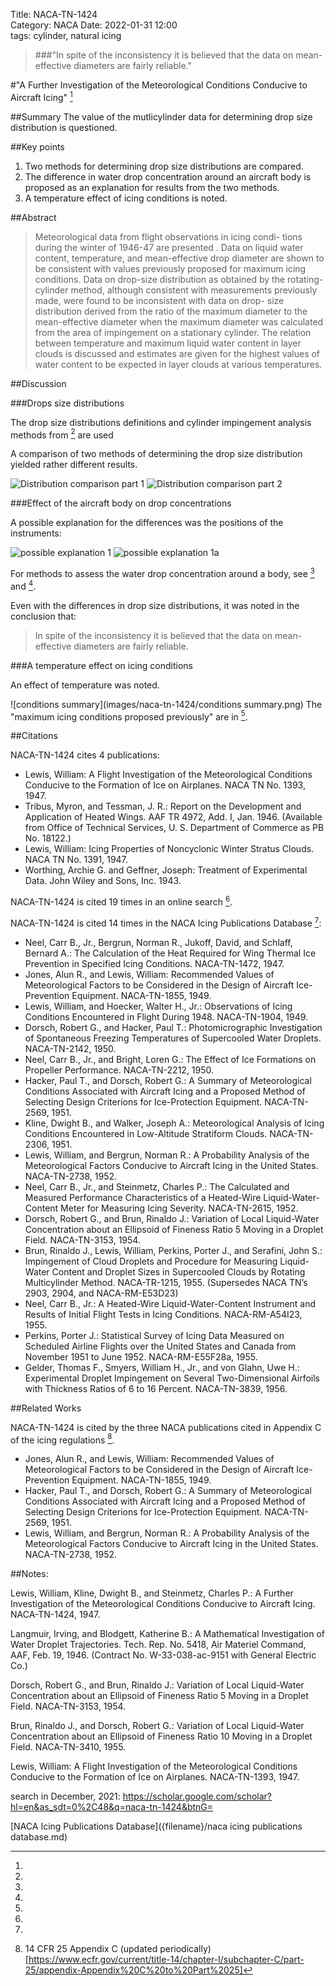 Title: NACA-TN-1424  
Category: NACA
Date: 2022-01-31 12:00  
tags: cylinder, natural icing

> ###"In spite of the inconsistency it is believed that the data on mean-effective diameters are fairly reliable."

#"A Further Investigation of the Meteorological Conditions Conducive to Aircraft Icing"
[^1]

##Summary
The value of the mutlicylinder data for determining drop size distribution is questioned.

##Key points
1. Two methods for determining drop size distributions are compared.
2. The difference in water drop concentration around an aircraft body is proposed as an explanation for results from the two methods.
3. A temperature effect of icing conditions is noted.

##Abstract

>  Meteorological data from flight observations in icing condi-
tions during the winter of 1946-47 are presented . Data on liquid
water content, temperature, and mean-effective drop diameter are
shown to be consistent with values previously proposed for maximum
icing conditions. Data on drop-size distribution as obtained by
the rotating-cylinder method, although consistent with measurements
previously made, were found to be inconsistent with data on drop-
size distribution derived from the ratio of the maximum diameter
to the mean-effective diameter when the maximum diameter was
calculated from the area of impingement on a stationary cylinder.
The relation between temperature and maximum liquid water content
in layer clouds is discussed and estimates are given for the
highest values of water content to be expected in layer clouds at
various temperatures.

##Discussion


###Drops size distributions

The drop size distributions definitions and cylinder impingement analysis methods from [^2] are used

A comparison of two methods of determining the drop size distribution yielded rather different results.

![Distribution comparison part 1](images/naca-tn-1424/drop%20size%20distributions.png)
![Distribution comparison part 2](images/naca-tn-1424/drop%20size%20distributions2.png)

###Effect of the aircraft body on drop concentrations

A possible explanation for the differences was the positions of the instruments:

![possible explanation 1](images/naca-tn-1424/possible%20explanation%201.png)
![possible explanation 1a](images/naca-tn-1424/possible%20explanation%201a.png)

For methods to assess the water drop concentration around a body, see [^3] and [^4].

Even with the differences in drop size distributions, it was noted in the conclusion that:

>   In spite of the inconsistency it is believed that the data on mean-effective diameters are fairly reliable.

###A temperature effect on icing conditions

An effect of temperature was noted.

![conditions summary](images/naca-tn-1424/conditions summary.png)
The "maximum icing conditions proposed previously" are in [^5].

##Citations

NACA-TN-1424 cites 4 publications:

- Lewis, William: A Flight Investigation of the Meteorological Conditions Conducive to the Formation of Ice on Airplanes. NACA TN No. 1393, 1947.
- Tribus, Myron, and Tessman, J. R.: Report on the Development and Application of Heated Wings. AAF TR 4972, Add. I, Jan. 1946. (Available from Office of Technical Services, U. S. Department of Commerce as PB No. 18122.)
- Lewis, William: Icing Properties of Noncyclonic Winter Stratus Clouds. NACA TN No. 1391, 1947.
- Worthing, Archie G. and Geffner, Joseph: Treatment of Experimental Data. John Wiley and Sons, Inc. 1943.

NACA-TN-1424 is cited 19 times in an online search [^6].

NACA-TN-1424 is cited 14 times in the NACA Icing Publications Database [^7]: 

- Neel, Carr B., Jr., Bergrun, Norman R., Jukoff, David, and Schlaff, Bernard A.: The Calculation of the Heat Required for Wing Thermal Ice Prevention in Specified Icing Conditions. NACA-TN-1472, 1947.
- Jones, Alun R., and Lewis, William: Recommended Values of Meteorological Factors to be Considered in the Design of Aircraft Ice-Prevention Equipment. NACA-TN-1855, 1949.
- Lewis, William, and Hoecker, Walter H., Jr.: Observations of Icing Conditions Encountered in Flight During 1948. NACA-TN-1904, 1949.
- Dorsch, Robert G., and Hacker, Paul T.: Photomicrographic Investigation of Spontaneous Freezing Temperatures of Supercooled Water Droplets. NACA-TN-2142, 1950.
- Neel, Carr B., Jr., and Bright, Loren G.: The Effect of Ice Formations on Propeller Performance. NACA-TN-2212, 1950.
- Hacker, Paul T., and Dorsch, Robert G.: A Summary of Meteorological Conditions Associated with Aircraft Icing and a Proposed Method of Selecting Design Criterions for Ice-Protection Equipment. NACA-TN-2569, 1951.
- Kline, Dwight B., and Walker, Joseph A.: Meteorological Analysis of Icing Conditions Encountered in Low-Altitude Stratiform Clouds. NACA-TN-2306, 1951.
- Lewis, William, and Bergrun, Norman R.: A Probability Analysis of the Meteorological Factors Conducive to Aircraft Icing in the United States. NACA-TN-2738, 1952.
- Neel, Carr B., Jr., and Steinmetz, Charles P.: The Calculated and Measured Performance Characteristics of a Heated-Wire Liquid-Water-Content Meter for Measuring Icing Severity. NACA-TN-2615, 1952.
- Dorsch, Robert G., and Brun, Rinaldo J.: Variation of Local Liquid-Water Concentration about an Ellipsoid of Fineness Ratio 5 Moving in a Droplet Field. NACA-TN-3153, 1954.
- Brun, Rinaldo J., Lewis, William, Perkins, Porter J., and Serafini, John S.: Impingement of Cloud Droplets and Procedure for Measuring Liquid-Water Content and Droplet Sizes in Supercooled Clouds by Rotating Multicylinder Method. NACA-TR-1215, 1955. (Supersedes NACA TN’s 2903, 2904, and NACA-RM-E53D23)
- Neel, Carr B., Jr.: A Heated-Wire Liquid-Water-Content Instrument and Results of Initial Flight Tests in Icing Conditions. NACA-RM-A54I23, 1955.
- Perkins, Porter J.: Statistical Survey of Icing Data Measured on Scheduled Airline Flights over the United States and Canada from November 1951 to June 1952. NACA-RM-E55F28a, 1955.
- Gelder, Thomas F., Smyers, William H., Jr., and von Glahn, Uwe H.: Experimental Droplet Impingement on Several Two-Dimensional Airfoils with Thickness Ratios of 6 to 16 Percent. NACA-TN-3839, 1956.


##Related Works

NACA-TN-1424 is cited by the three NACA publications cited in Appendix C of the icing regulations [^8].

- Jones, Alun R., and Lewis, William: Recommended Values of Meteorological Factors to be Considered in the Design of Aircraft Ice-Prevention Equipment. NACA-TN-1855, 1949.
- Hacker, Paul T., and Dorsch, Robert G.: A Summary of Meteorological Conditions Associated with Aircraft Icing and a Proposed Method of Selecting Design Criterions for Ice-Protection Equipment. NACA-TN-2569, 1951.
- Lewis, William, and Bergrun, Norman R.: A Probability Analysis of the Meteorological Factors Conducive to Aircraft Icing in the United States. NACA-TN-2738, 1952.

##Notes:
[^1]:
Lewis, William, Kline, Dwight B., and Steinmetz, Charles P.: A Further Investigation of the Meteorological Conditions Conducive to Aircraft Icing. NACA-TN-1424, 1947.
[^2]:
Langmuir, Irving, and Blodgett, Katherine B.: A Mathematical Investigation of Water Droplet Trajectories. Tech. Rep. No. 5418, Air Materiel Command, AAF, Feb. 19, 1946. (Contract No. W-33-038-ac-9151 with General Electric Co.)
[^3]:
Dorsch, Robert G., and Brun, Rinaldo J.: Variation of Local Liquid-Water Concentration about an Ellipsoid of Fineness Ratio 5 Moving in a Droplet Field. NACA-TN-3153, 1954.
[^4]:
Brun, Rinaldo J., and Dorsch, Robert G.: Variation of Local Liquid-Water Concentration about an Ellipsoid of Fineness Ratio 10 Moving in a Droplet Field. NACA-TN-3410, 1955.
[^5]:
Lewis, William: A Flight Investigation of the Meteorological Conditions Conducive to the Formation of Ice on Airplanes. NACA-TN-1393, 1947.
[^6]:
search in December, 2021: https://scholar.google.com/scholar?hl=en&as_sdt=0%2C48&q=naca-tn-1424&btnG=
[^7]:
[NACA Icing Publications Database]({filename}/naca icing publications database.md)
[^8]: 14 CFR 25 Appendix C (updated periodically) [https://www.ecfr.gov/current/title-14/chapter-I/subchapter-C/part-25/appendix-Appendix%20C%20to%20Part%2025]
